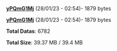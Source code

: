 [**yPQmG1Mj**](/data/yPQmG1Mj.txt) (28/01/23 - 02:54)- 1879 bytes

[**yPQmG1Mj**](/data/yPQmG1Mj.txt) (28/01/23 - 02:54)- 1879 bytes

**Total Datas**: 6782

**Total Size**: 39.37 MB / 39.4 MB